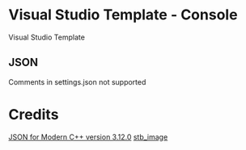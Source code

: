 # Visual Studio Template - Console 
Visual Studio Template

## JSON
Comments in settings.json not supported

# Credits
[JSON for Modern C++ version 3.12.0](https://github.com/nlohmann/json/releases/tag/v3.12.0)
[stb_image](https://github.com/nothings/stb) 